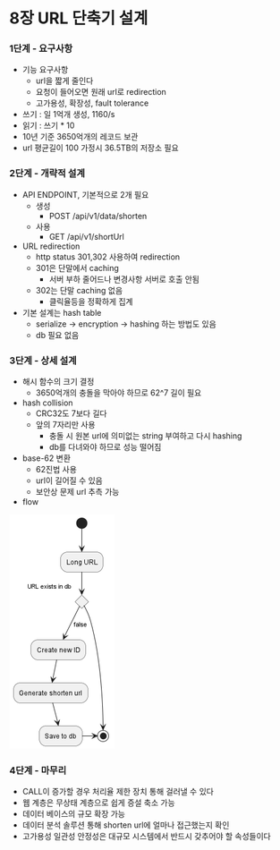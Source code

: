 # 8장 URL 단축기 설계
### 1단계 - 요구사항
* 기능 요구사항
  * url을 짧게 줄인다
  * 요청이 들어오면 원래 url로 redirection
  * 고가용성, 확장성, fault tolerance
* 쓰기 : 일 1억개 생성, 1160/s
* 읽기 : 쓰기 * 10
* 10년 기준 3650억개의 레코드 보관
* url 평균길이 100 가정시 36.5TB의 저장소 필요

### 2단계 - 개략적 설계
* API ENDPOINT, 기본적으로 2개 필요
  * 생성
    * POST /api/v1/data/shorten
  * 사용
    * GET /api/v1/shortUrl
* URL redirection
  * http status 301,302 사용하여 redirection
  * 301은 단말에서 caching
    * 서버 부하 줄어드나 변경사항 서버로 호출 안됨
  * 302는 단말 caching 없음
    * 클릭율등을 정확하게 집계
* 기본 설계는 hash table
  * serialize -> encryption -> hashing 하는 방법도 있음
  * db 필요 없음
### 3단계 - 상세 설계
* 해시 함수의 크기 결정
  * 3650억개의 충돌을 막아야 하므로 62^7 길이 필요
* hash collision
  * CRC32도 7보다 길다
  * 앞의 7자리만 사용
    * 충돌 시 원본 url에 의미없는 string 부여하고 다시 hashing
    * db를 다녀와야 하므로 성능 떨어짐
* base-62 변환
  * 62진법 사용
  * url이 길어질 수 있음
  * 보안상 문제 url 추측 가능
* flow

![img.png](img.png)

### 4단계 - 마무리
* CALL이 증가할 경우 처리율 제한 장치 통해 걸러낼 수 있다
* 웹 계층은 무상태 계층으로 쉽게 증설 축소 가능
* 데이터 베이스의 규모 확장 가능
* 데이터 분석 솔루션 통해 shorten url에 얼마나 접근했는지 확인
* 고가용성 일관성 안정성은 대규모 시스템에서 반드시 갖추어야 할 속성들이다